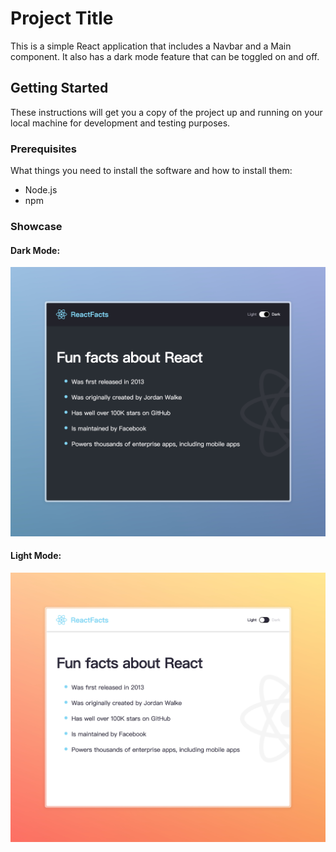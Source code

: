# Project Title

This is a simple React application that includes a Navbar and a Main component. It also has a dark mode feature that can be toggled on and off.

## Getting Started

These instructions will get you a copy of the project up and running on your local machine for development and testing purposes.

### Prerequisites

What things you need to install the software and how to install them:

- Node.js
- npm

### Showcase

#### Dark Mode:
![Dark Mode](./public/dark.jpeg)

#### Light Mode:
![Light Mode](./public/light.jpeg)